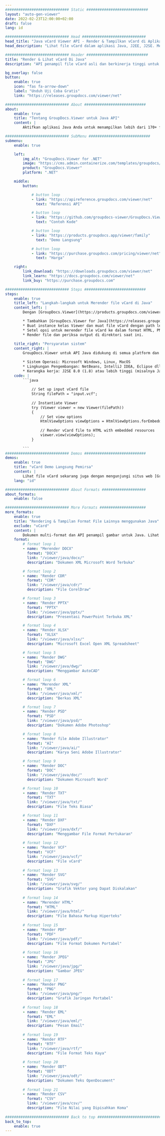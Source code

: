 ```yaml
---
############################# Static ############################
layout: "auto-gen-viewer"
date: 2022-02-23T12:00:00+02:00
draft: false
lang: id

############################# Head #############################
head_title: "Java vCard Viewer API - Render & Tampilkan vCard di Aplikasi Java"
head_description: "Lihat file vCard dalam aplikasi Java, J2EE, J2SE. Mendukung tampilan 170+ format file dokumen dan gambar dalam mode HTML, PDF, atau gambar dengan fitur lanjutan untuk mengelola opsi tampilan dokumen."

############################# Header ############################
title: "Render & Lihat vCard Di Java" 
description: "API penampil file vCard asli dan berkinerja tinggi untuk aplikasi berbasis Java, J2EE dan J2SE, mendukung berbagai fitur tambahan untuk menyesuaikan tampilan format dokumen keluaran." 

bg_overlay: false
button:
    enable: true
    icon: "fas fa-arrow-down"
    label: "Unduh Uji Coba Gratis"
    link: "https://releases.groupdocs.com/viewer/net"

############################# About ############################
about:
    enable: true
    title: "Tentang GroupDocs.Viewer untuk Java API" 
    content: |
        Aktifkan aplikasi Java Anda untuk menampilkan lebih dari 170+ format file dalam mode HTML, PDF, atau gambar menggunakan GroupDocs.Viewer untuk API Java tanpa memasang perangkat lunak tambahan apa pun; seperti Microsoft Office, Apache Open Office, Adobe Acrobat Reader dll. Pengembang dapat dengan mudah melihat semua gambar populer dan jenis dokumen termasuk Microsoft Office, OpenDocument, HTML, PDF, Arsip, Diagram, Photoshop, AutoCAD dan format bahasa pemrograman di dalam aplikasi Java dengan rendering cepat dan kualitas tertinggi.

############################# SubMenu ############################
submenu:
    enable: true

    left:
        img_alt: "GroupDocs.Viewer for .NET"
        image: "https://cms.admin.containerize.com/templates/groupdocs/images/product-logos/90x90-noborder/groupdocs-viewer-net.png"
        product: "GroupDocs.Viewer"
        platform: ".NET"

    middle:
        button:

            # button loop
            - link: "https://apireference.groupdocs.com/viewer/net"
              text: "Referensi API"

            # button loop
            - link: "https://github.com/groupdocs-viewer/GroupDocs.Viewer-for-.NET"
              text: "Contoh Kode"

            # button loop
            - link: "https://products.groupdocs.app/viewer/family"
              text: "Demo Langsung"

            # button loop
            - link: "https://purchase.groupdocs.com/pricing/viewer/net"
              text: "Harga"

    right:
        link_download: "https://downloads.groupdocs.com/viewer/net"
        link_learn: "https://docs.groupdocs.com/viewer/net"
        link_buy: "https://purchase.groupdocs.com"

############################# Steps ############################
steps:
    enable: true
    title_left: "Langkah-langkah untuk Merender file vCard di Java" 
    content_left: |
        Dengan [GroupDocs.Viewer](https://products.groupdocs.com/viewer/java/) Anda dapat merender vCard ke HTML, JPEG, PNG, atau PDF dalam beberapa langkah.

        * Tambahkan [GroupDocs.Viewer for Java](https://releases.groupdocs.com/viewer/java/) sebagai dependensi ke project Anda. 
        * Buat instance kelas Viewer dan muat file vCard dengan path lengkap. 
        * Setel opsi untuk merender file vCard ke dalam format HTML, PNG, JPEG, atau PDF. 
        * Render file dan periksa output di direktori saat ini. 
        
    title_right: "Persyaratan sistem" 
    content_right: |
        GroupDocs.Viewer untuk API Java didukung di semua platform dan sistem operasi utama. Sebelum menjalankan kode di bawah ini, harap pastikan bahwa Anda telah menginstal prasyarat berikut di sistem Anda.

        * Sistem Operasi: Microsoft Windows, Linux, MacOS 
        * Lingkungan Pengembangan: NetBeans, IntelliJ IDEA, Eclipse dll. 
        * Kerangka kerja: J2SE 8.0 (1.8) atau lebih tinggi (misalnya Java 17) 
    code: |
        ```java
                        
            // Set up input vCard file
            String filePath = "input.vcf";
        
            // Instantiate Viewer
            try (Viewer viewer = new Viewer(filePath))
            {
            	// Set view options 
            	HtmlViewOptions viewOptions = HtmlViewOptions.forEmbeddedResources();
                    
            	// Render vCard file to HTML with embedded resources
            	viewer.view(viewOptions);
            }
             
        ```
############################# Demos ############################
demos:
    enable: true
    title: "vCard Demo Langsung Pemirsa"
    content: |
        Lihat file vCard sekarang juga dengan mengunjungi situs web [GroupDocs.Viewer Online Apps](https://products.groupdocs.app/viewer/vcf).
    lang: "id"

############################# About Formats ####################
about_formats:
    enable: false

############################# More Formats #####################
more_formats:
    enable: true
    title: "Rendering & Tampilan Format File Lainnya menggunakan Java"
    exclude: "vCard"
    content: |
        Dokumen multi-format dan API penampil gambar untuk Java. Lihat beberapa format file populer di bawah ini tanpa penampil eksternal.
    format: 
        # format loop 1
        - name: "Merender DOCX"
          format: "DOCX"
          link: "/viewer/java/docx/"
          description: "Dokumen XML Microsoft Word Terbuka" 

        # format loop 2
        - name: "Render CDR" 
          format: "CDR"
          link: "/viewer/java/cdr/"
          description: "File CorelDraw" 

        # format loop 3
        - name: "Render PPTX"
          format: "PPTX"
          link: "/viewer/java/pptx/"
          description: "Presentasi PowerPoint Terbuka XML" 

        # format loop 4
        - name: "Render XLSX"
          format: "XLSX"
          link: "/viewer/java/xlsx/"
          description: "Microsoft Excel Open XML Spreadsheet" 

        # format loop 5
        - name: "Render DWG"
          format: "DWG"
          link: "/viewer/java/dwg/"
          description: "Menggambar AutoCAD"

        # format loop 6
        - name: "Merender XML"
          format: "XML"
          link: "/viewer/java/xml/"
          description: "Berkas XML"

        # format loop 7
        - name: "Render PSD"
          format: "PSD"
          link: "/viewer/java/psd/"
          description: "Dokumen Adobe Photoshop"

        # format loop 8
        - name: "Render file Adobe Illustrator"
          format: "AI"
          link: "/viewer/java/ai/"
          description: "Karya Seni Adobe Illustrator"

        # format loop 9
        - name: "Render DOC"
          format: "DOC"
          link: "/viewer/java/doc/"
          description: "Dokumen Microsoft Word" 

        # format loop 10
        - name: "Render TXT" 
          format: "TXT"
          link: "/viewer/java/txt/"
          description: "File Teks Biasa" 

        # format loop 11
        - name: "Render DXF" 
          format: "DXF"
          link: "/viewer/java/dxf/"
          description: "Menggambar File Format Pertukaran"  
          
        # format loop 12
        - name: "Render VCF"
          format: "VCF"
          link: "/viewer/java/vcf/"
          description: "File vCard"  
              
        # format loop 13
        - name: "Render SVG"
          format: "SVG"
          link: "/viewer/java/svg/"
          description: "Grafik Vektor yang Dapat Diskalakan" 
          
        # format loop 14
        - name: "Merender HTML"
          format: "HTML"
          link: "/viewer/java/html/"
          description: "File Bahasa Markup Hiperteks" 
          
        # format loop 15
        - name: "Render PDF"
          format: "PDF"
          link: "/viewer/java/pdf/"
          description: "File Format Dokumen Portabel"
          
        # format loop 16
        - name: "Render JPEG"
          format: "JPG"
          link: "/viewer/java/jpg/"
          description: "Gambar JPEG"
          
        # format loop 17
        - name: "Render PNG"
          format: "PNG"
          link: "/viewer/java/png/"
          description: "Grafik Jaringan Portabel" 
          
        # format loop 18
        - name: "Render EML"
          format: "EML"
          link: "/viewer/java/eml/"
          description: "Pesan Email" 
          
        # format loop 19
        - name: "Render RTF"
          format: "RTF"
          link: "/viewer/java/rtf/"
          description: "File Format Teks Kaya" 
          
        # format loop 20
        - name: "Render ODT"
          format: "ODT"
          link: "/viewer/java/odt/"
          description: "Dokumen Teks OpenDocument" 
          
        # format loop 21
        - name: "Render CSV"
          format: "CSV"
          link: "/viewer/java/csv/"
          description: "File Nilai yang Dipisahkan Koma" 
          
############################# Back to top ###############################
back_to_top:
    enable: true
---
```


